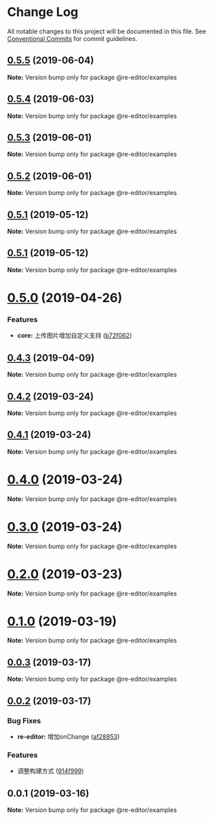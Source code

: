 # Change Log

All notable changes to this project will be documented in this file.
See [Conventional Commits](https://conventionalcommits.org) for commit guidelines.

## [0.5.5](https://github.com/wowlusitong/re-editor/compare/v0.5.4...v0.5.5) (2019-06-04)

**Note:** Version bump only for package @re-editor/examples





## [0.5.4](https://github.com/wowlusitong/re-editor/compare/v0.5.3...v0.5.4) (2019-06-03)

**Note:** Version bump only for package @re-editor/examples





## [0.5.3](https://github.com/wowlusitong/re-editor/compare/v0.5.2...v0.5.3) (2019-06-01)

**Note:** Version bump only for package @re-editor/examples





## [0.5.2](https://github.com/wowlusitong/re-editor/compare/v0.5.1...v0.5.2) (2019-06-01)

**Note:** Version bump only for package @re-editor/examples





## [0.5.1](https://github.com/wowlusitong/re-editor/compare/v0.5.0...v0.5.1) (2019-05-12)

**Note:** Version bump only for package @re-editor/examples





## [0.5.1](https://github.com/wowlusitong/re-editor/compare/v0.5.0...v0.5.1) (2019-05-12)

**Note:** Version bump only for package @re-editor/examples





# [0.5.0](https://github.com/wowlusitong/re-editor/compare/v0.4.3...v0.5.0) (2019-04-26)


### Features

* **core:** 上传图片增加自定义支持 ([b72f062](https://github.com/wowlusitong/re-editor/commit/b72f062))





## [0.4.3](https://github.com/wowlusitong/re-editor/compare/v0.4.2...v0.4.3) (2019-04-09)

**Note:** Version bump only for package @re-editor/examples





## [0.4.2](https://github.com/wowlusitong/re-editor/compare/v0.4.1...v0.4.2) (2019-03-24)

**Note:** Version bump only for package @re-editor/examples





## [0.4.1](https://github.com/wowlusitong/re-editor/compare/v0.4.0...v0.4.1) (2019-03-24)

**Note:** Version bump only for package @re-editor/examples





# [0.4.0](https://github.com/wowlusitong/re-editor/compare/v0.0.3...v0.4.0) (2019-03-24)

**Note:** Version bump only for package @re-editor/examples





# [0.3.0](https://github.com/wowlusitong/re-editor/compare/v0.0.3...v0.3.0) (2019-03-24)

**Note:** Version bump only for package @re-editor/examples





# [0.2.0](https://github.com/wowlusitong/re-editor/compare/v0.0.3...v0.2.0) (2019-03-23)

**Note:** Version bump only for package @re-editor/examples





# [0.1.0](https://github.com/wowlusitong/re-editor/compare/v0.0.3...v0.1.0) (2019-03-19)

**Note:** Version bump only for package @re-editor/examples





## [0.0.3](https://github.com/wowlusitong/re-editor/compare/v0.0.2...v0.0.3) (2019-03-17)

**Note:** Version bump only for package @re-editor/examples





## [0.0.2](https://github.com/wowlusitong/re-editor/compare/v0.0.1...v0.0.2) (2019-03-17)


### Bug Fixes

* **re-editor:** 增加onChange ([af28853](https://github.com/wowlusitong/re-editor/commit/af28853))


### Features

* 调整构建方式 ([914f999](https://github.com/wowlusitong/re-editor/commit/914f999))





## 0.0.1 (2019-03-16)

**Note:** Version bump only for package @re-editor/examples
